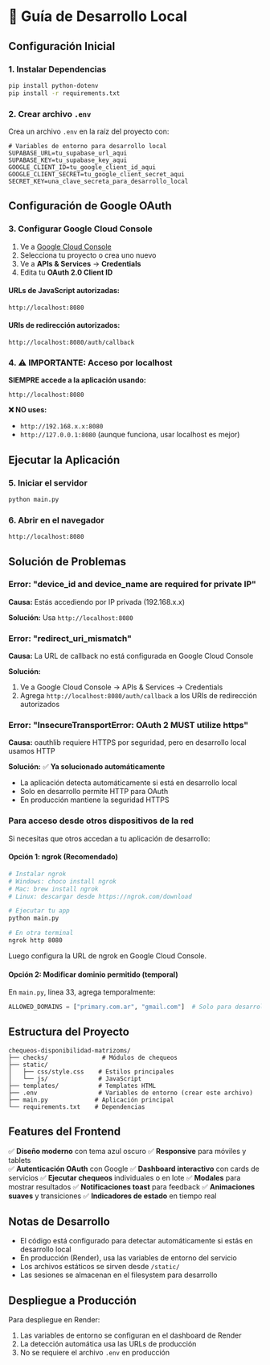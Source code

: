 # 🚀 Guía de Desarrollo Local

## Configuración Inicial

### 1. Instalar Dependencias
```bash
pip install python-dotenv
pip install -r requirements.txt
```

### 2. Crear archivo `.env`
Crea un archivo `.env` en la raíz del proyecto con:

```env
# Variables de entorno para desarrollo local
SUPABASE_URL=tu_supabase_url_aqui
SUPABASE_KEY=tu_supabase_key_aqui
GOOGLE_CLIENT_ID=tu_google_client_id_aqui
GOOGLE_CLIENT_SECRET=tu_google_client_secret_aqui
SECRET_KEY=una_clave_secreta_para_desarrollo_local
```

## Configuración de Google OAuth

### 3. Configurar Google Cloud Console

1. Ve a [Google Cloud Console](https://console.cloud.google.com/)
2. Selecciona tu proyecto o crea uno nuevo
3. Ve a **APIs & Services** → **Credentials**
4. Edita tu **OAuth 2.0 Client ID**

#### URLs de JavaScript autorizadas:
```
http://localhost:8080
```

#### URIs de redirección autorizados:
```
http://localhost:8080/auth/callback
```

### 4. ⚠️ IMPORTANTE: Acceso por localhost

**SIEMPRE accede a la aplicación usando:**
```
http://localhost:8080
```

**❌ NO uses:**
- `http://192.168.x.x:8080`
- `http://127.0.0.1:8080` (aunque funciona, usar localhost es mejor)

## Ejecutar la Aplicación

### 5. Iniciar el servidor
```bash
python main.py
```

### 6. Abrir en el navegador
```
http://localhost:8080
```

## Solución de Problemas

### Error: "device_id and device_name are required for private IP"

**Causa:** Estás accediendo por IP privada (192.168.x.x)

**Solución:** Usa `http://localhost:8080`

### Error: "redirect_uri_mismatch"

**Causa:** La URL de callback no está configurada en Google Cloud Console

**Solución:** 
1. Ve a Google Cloud Console → APIs & Services → Credentials
2. Agrega `http://localhost:8080/auth/callback` a los URIs de redirección autorizados

### Error: "InsecureTransportError: OAuth 2 MUST utilize https"

**Causa:** oauthlib requiere HTTPS por seguridad, pero en desarrollo local usamos HTTP

**Solución:** ✅ **Ya solucionado automáticamente**
- La aplicación detecta automáticamente si está en desarrollo local
- Solo en desarrollo permite HTTP para OAuth
- En producción mantiene la seguridad HTTPS

### Para acceso desde otros dispositivos de la red

Si necesitas que otros accedan a tu aplicación de desarrollo:

#### Opción 1: ngrok (Recomendado)
```bash
# Instalar ngrok
# Windows: choco install ngrok
# Mac: brew install ngrok
# Linux: descargar desde https://ngrok.com/download

# Ejecutar tu app
python main.py

# En otra terminal
ngrok http 8080
```

Luego configura la URL de ngrok en Google Cloud Console.

#### Opción 2: Modificar dominio permitido (temporal)
En `main.py`, línea 33, agrega temporalmente:
```python
ALLOWED_DOMAINS = ["primary.com.ar", "gmail.com"]  # Solo para desarrollo
```

## Estructura del Proyecto

```
chequeos-disponibilidad-matrizoms/
├── checks/               # Módulos de chequeos
├── static/
│   ├── css/style.css    # Estilos principales
│   └── js/              # JavaScript
├── templates/           # Templates HTML
├── .env                 # Variables de entorno (crear este archivo)
├── main.py             # Aplicación principal
└── requirements.txt    # Dependencias
```

## Features del Frontend

✅ **Diseño moderno** con tema azul oscuro
✅ **Responsive** para móviles y tablets  
✅ **Autenticación OAuth** con Google
✅ **Dashboard interactivo** con cards de servicios
✅ **Ejecutar chequeos** individuales o en lote
✅ **Modales** para mostrar resultados
✅ **Notificaciones toast** para feedback
✅ **Animaciones suaves** y transiciones
✅ **Indicadores de estado** en tiempo real

## Notas de Desarrollo

- El código está configurado para detectar automáticamente si estás en desarrollo local
- En producción (Render), usa las variables de entorno del servicio
- Los archivos estáticos se sirven desde `/static/`
- Las sesiones se almacenan en el filesystem para desarrollo

## Despliegue a Producción

Para despliegue en Render:
1. Las variables de entorno se configuran en el dashboard de Render
2. La detección automática usa las URLs de producción
3. No se requiere el archivo `.env` en producción 